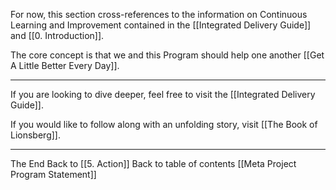 For now, this section cross-references to the information on Continuous Learning and Improvement contained in the [[Integrated Delivery Guide]] and [[0. Introduction]]. 

The core concept is that we and this Program should help one another [[Get A Little Better Every Day]]. 

___
If you are looking to dive deeper, feel free to visit the [[Integrated Delivery Guide]].  

If you would like to follow along with an unfolding story, visit [[The Book of Lionsberg]].  

___

The End
Back to [[5. Action]] 
Back to table of contents [[Meta Project Program Statement]]
